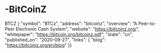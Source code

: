 # -BitCoinZ
BTCZ
{ "symbol": "BTCz", "address": "bitcoinz", "overview": "A Peer-to-Peer Electronic Cash System", "website": "https://bitcoinz.org/", "whitepaper": "https://bitcoin.org/bitcoinz.pdf", "state": "cn", "published_on": "2020-09-27", "links": { "blog": "https://bitcoinz.org/en/blog" }}
